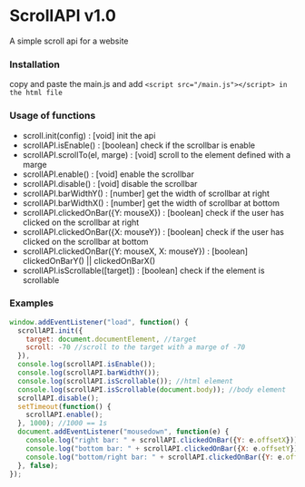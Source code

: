 # ScrollAPI v1.0
A simple scroll api for a website

### Installation
  copy and paste the main.js and add `<script src="/main.js"></script> in the html file`
  
### Usage of functions
  * scroll.init(config) : [void] init the api
  * scrollAPI.isEnable() : [boolean] check if the scrollbar is enable
  * scrollAPI.scrollTo(el, marge) : [void] scroll to the element defined with a marge
  * scrollAPI.enable() : [void] enable the scrollbar
  * scrollAPI.disable() : [void] disable the scrollbar
  * scrollAPI.barWidthY() : [number] get the width of scrollbar at right
  * scrollAPI.barWidthX() : [number] get the width of scrollbar at bottom
  * scrollAPI.clickedOnBar({Y: mouseX}) : [boolean] check if the user has clicked on the scrollbar at right
  * scrollAPI.clickedOnBar({X: mouseY}) : [boolean] check if the user has clicked on the scrollbar at bottom
  * scrollAPI.clickedOnBar({Y: mouseX, X: mouseY}) : [boolean] clickedOnBarY() || clickedOnBarX()
  * scrollAPI.isScrollable([target]) : [boolean] check if the element is scrollable
  
### Examples
  ```javascript
  window.addEventListener("load", function() {
    scrollAPI.init({
      target: document.documentElement, //target
      scroll: -70 //scroll to the target with a marge of -70
    }),
    console.log(scrollAPI.isEnable());
    console.log(scrollAPI.barWidthY());
    console.log(scrollAPI.isScrollable()); //html element
    console.log(scrollAPI.isScrollable(document.body)); //body element
    scrollAPI.disable();
    setTimeout(function() {
      scrollAPI.enable();
    }, 1000); //1000 == 1s
    document.addEventListener("mousedown", function(e) {
      console.log("right bar: " + scrollAPI.clickedOnBar({Y: e.offsetX}));
      console.log("bottom bar: " + scrollAPI.clickedOnBar({X: e.offsetY}));
      console.log("bottom/right bar: " + scrollAPI.clickedOnBar({Y: e.offsetX, X: e.offsetY}));
    }, false);
  });
  ```
